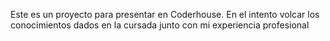 Este es un proyecto para presentar en Coderhouse. En el intento volcar los conocimientos dados en la cursada junto con mi experiencia profesional 
